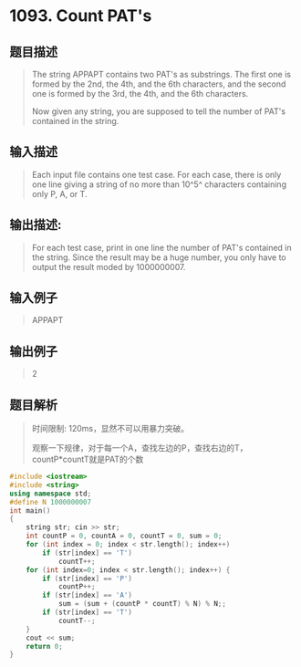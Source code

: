 # 1093. Count PAT's

## 题目描述

> The string APPAPT contains two PAT's as substrings. The first one is formed by the 2nd, the 4th, and the 6th characters, and the second one is formed by the 3rd, the 4th, and the 6th characters.
>
>Now given any string, you are supposed to tell the number of PAT's contained in the string.

## 输入描述

> Each input file contains one test case. For each case, there is only one line giving a string of no more than 10^5^ characters containing only P, A, or T.

## 输出描述:
> For each test case, print in one line the number of PAT's contained in the string. Since the result may be a huge number, you only have to output the result moded by 1000000007.

## 输入例子
>APPAPT

## 输出例子
>2

## 题目解析
>时间限制: 120ms，显然不可以用暴力突破。
> 
>观察一下规律，对于每一个A，查找左边的P，查找右边的T，countP*countT就是PAT的个数


```C++
#include <iostream>
#include <string>
using namespace std;
#define N 1000000007
int main()
{
	string str; cin >> str;
	int countP = 0, countA = 0, countT = 0, sum = 0;
	for (int index = 0; index < str.length(); index++)
		if (str[index] == 'T')
			countT++;
	for (int index=0; index < str.length(); index++) {
		if (str[index] == 'P')
			countP++;
		if (str[index] == 'A')
			sum = (sum + (countP * countT) % N) % N;;
		if (str[index] == 'T')
			countT--;
	}
	cout << sum;
	return 0;
}
```
